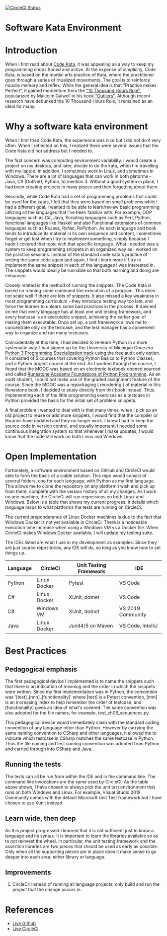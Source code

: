[![CircleCI Status](https://circleci.com/gh/khtan/FoundationsOfPythonProgramming1.svg?style=shield)](https://circleci.com/gh/khtan/FoundationsOfPythonProgramming1)
# Software Kata Environment
# Introduction
When I first read about [Code Kata](http://codekata.com/), it was appealing as a way to keep my programming chops honed and active.
At the expense of simplicity, Code Kata, is based on the martial arts practice of Kata, where the practitioner
goes through a series of ritualized movements. The goal is to reinforce muscle memory and reflex. While the general
idea is that "Practice makes Perfect", it gained momentum from the ["10 Thousand Hours Rule"](https://www.newyorker.com/sports/sporting-scene/complexity-and-the-ten-thousand-hour-rule), popularized by Malcolm Galwell in his book ["Outliers"](https://en.wikipedia.org/wiki/Outliers_(book)). Although recent research have debunked the 10 Thousand Hours Rule, it remained as an ideal for many.

# Why a software kata environment
When I first tried Code Kata, the experience was nice but I did not do it very often. When I reflected on this, I realized there were several issues that the Code Kata did not address but I needed to.

The first concern was computing environment variability. I would create a project on my desktop, and later, decide
to do the kata, when I'm travelling with my laptop. In addition, I sometimes work in Linux, and sometimes in Windows.
There are a lot of languages that can work in both platorms - Java, C# (DotNet), Python, to mention 3. Without a good system in place, I had been creating projects in many places and then forgetting about them.

Secondly, while Code Kata had a set of programming problems that could be used for the katas, I felt that they were based on small problems while I had a different goal. I wanted to be able to learn/review basic programming utilizing all the languages that I've been familiar with. For example, OOP languages such as C#, Java, Scripting languages such as Perl, Python, functional languages like Haskell and also Functional extensions of common languages such as RxJava, RxNet, RxPython. As each language and book tends to introduce its material in its own sequence and content, I sometimes forget or get lost when I try to implement something, simply because I hadn't covered that topic with that specific language. What I needed was a system to keep programming snippets in an organized way as I worked on the practice sessions. Instead of the standard code kata's practice of writing the same code again and again, I find I learn more if I try to implement the same snippet in each of the languages I was interested in. The snippets would ideally be runnable so that both learning and doing are enhanced.

Closely related is the method of running the snippets. The Code Kata is based on running some command line execution of a program. This does not scale well if there are lots of snippets. It also missed a key weakness in most programming curriculum - they introduce testing way too late, and force the learner to unlearn some bad practices in the process. It dawned on me that every language has at least one unit testing framework, and every testcase is an executable snippet, achieving the earlier goal of making them executable. Once set up, a unit framework allows me to concentrate only on the testcase, and the test manager has a convenient way to organize and run many testcases.

Coincidentally at this time, I had decided to re-learn Python in a more systematic way. I had signed up for the University of Michigan Coursera [Python 3 Programming Specialization track](https://www.coursera.org/specializations/python-3-programming) using the free audit only option. It consisted of 5 courses that covering Python Basics to Python Classes, and a Python project course at the end. As I worked through the course,
I found that the MOOC was based on an electronic textbook opened sourced and called [Runestone Academy Foundations of Python Programming](https://runestone.academy/runestone/books/published/fopp/index.html).
As an audit student, I could not make use of the graded assignment feature of the course. Since the MOOC was a repackaging ( reordering ) of material in this Runestone book, I decided to study directly from this book instead. 
Thus, implementing each of the little programming exercises as a testcase in Python provided the basis for the initial set of problem snippets. 

A final problem I wanted to deal with is that many times, when I pick up an old project to reuse or add more snippets, I would find that the compiler or libraries have updated and they no longer work. I knew I had to keep
the source code in version control, and equally important, I needed some continuous integration system so that whenever I make updates, I would know that the code still work on both Linux and Windows.

# Open Implementation
Fortunately, a software environment based on GitHub and CircleCi would able to form the basis of a viable solution. This repo would consist of several folders, one for each language, with Python as my first language. This allows me to clone the repository on any platform I wish and pick up from there, complete with the version history of all my changes. As I work on one machine, the CircleCi will run regressions on both Linux and Windows. Below is a table that shows my current progress. It details which language maps to what platforms the tests are running on CircleCi.

The current preponderance of Linux Docker machines is due to the fact that Windows Docker is not yet available in
CircleCi. There is a noticeable execution time increase when using a Windows VM vs a Docker file. When CircleCi makes Windows Docker available, I will update my testing suite.

The IDEs listed are what I use in my development as examples. Since they are just source repositories, any IDE will do, so long as you know how to set things up. 

  | Language | CircleCi     | Unit Testing Framework | IDE               |
  |----------|--------------|------------------------|-------------------|
  | Python   | Linux Docker | Pytest                 | VS Code           |
  | C#       | Linux Docker | XUnit, dotnet          | VS Code           |
  | C#       | Windows VM   | XUnit, dotnet          | VS 2019 Community |
  | Java     | Linux Docker | Junit4/5 on Maven      | VS Code, IntelliJ |

# Best Practices
## Pedagogical emphasis
The first pedagogical device I implemented is to name the snippets such that there is an indication of meaning and
the order in which the snippets were written. Since my first implementation was in Python, the convention was 
'[test]\_[nnn]\_[functionality]' where [test] is a Pytest convention, [nnn] is an increasing index to help remember
the order of testcase, and [functionality] gives an idea of what's covered.
The same convention was also adopted for the file names, for example, test_ch06_sequences.py.

This pedagogical device would immediately clash with the standard coding convention of any language other than Python.
However by carrying the same naming convention to CSharp and other languages, it allowed me to indicate which testcase in CSharp matches the same testcase in Python. Thus the file naming and test naming convention was adopted from Python and carried through into CSharp and Java.

## Running the tests
The tests can all be run from within the IDE and in the command line. The command line invocations are the same used by CircleCi. 
As the table above shows, I have chosen to always pick the unit test environment that runs on both Windows and Linux. For example, Visual Studio 2019 Community comes with the default Microsoft Unit Test framework but I have chosen to use Xunit instead.

## Learn wide, then deep
As this project progressed I learned that it is not sufficient just to know a language and its syntax. It is important
to learn the libraries available so as to not reinvest the wheel. In particular, the unit testing framework and the assertion libraries are two pieces that should be used as early as possible. Only when all the supporting pieces are in place does it make sense to go deeper into each area, either library or language.

## Improvements
1. CircleCI: Instead of running all language projects, only build and run the project that the change occurs in.

# References
* [Live Github](https://github.com/khtan/FoundationsOfPythonProgramming1)
* [Live CircleCi](https://circleci.com/gh/khtan/FoundationsOfPythonProgramming1)
